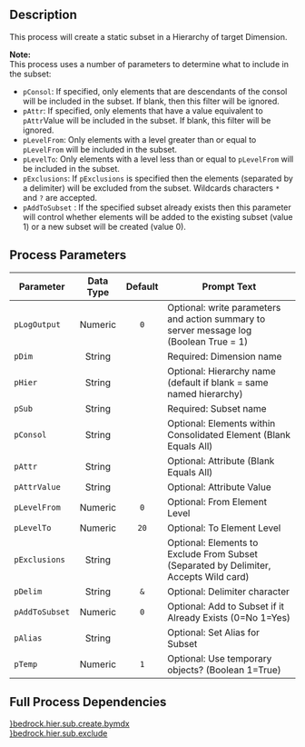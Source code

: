 ## Description
   
 This process will create a static subset in a Hierarchy of target Dimension.  
     
**Note:**     
 This process uses a number of parameters to determine what to include in the subset:  
 - `pConsol`: If specified, only elements that are descendants of the consol will be included in    the subset. If blank, then this filter will be ignored.  
 - `pAttr`: If specified, only elements that have a value equivalent to `pAttr`Value will be included    in the subset. If blank, this filter will be ignored.  
 - `pLevelFrom`: Only elements with a level greater than or equal to `pLevelFrom` will be included in    the subset.  
 - `pLevelTo`: Only elements with a level less than or equal to `pLevelFrom` will be included in the    subset.  
 - `pExclusions`: If `pExclusions` is specified then the elements (separated by a delimiter) will be    excluded from the subset. Wildcards characters `*` and `?` are accepted.  
 - `pAddToSubset` : If the specified subset already exists then this parameter will control whether    elements will be added to the existing subset (value 1) or a new subset will be created    (value 0).  
## Process Parameters
  
|Parameter|Data Type|Default|Prompt Text|
  |---|:-:|:-:|---|
  |`pLogOutput`|Numeric|`0`|Optional: write parameters and action summary to server message log (Boolean True = 1)|
  |`pDim`|String||Required: Dimension name|
  |`pHier`|String||Optional: Hierarchy name (default if blank = same named hierarchy)|
  |`pSub`|String||Required: Subset name|
  |`pConsol`|String||Optional: Elements within Consolidated Element (Blank Equals All)|
  |`pAttr`|String||Optional: Attribute (Blank Equals All)|
  |`pAttrValue`|String||Optional: Attribute Value|
  |`pLevelFrom`|Numeric|`0`|Optional: From Element Level|
  |`pLevelTo`|Numeric|`20`|Optional: To Element Level|
  |`pExclusions`|String||Optional: Elements to Exclude From Subset (Separated by Delimiter, Accepts Wild card)|
  |`pDelim`|String|`&`|Optional: Delimiter character|
  |`pAddToSubset`|Numeric|`0`|Optional: Add to Subset if it Already Exists (0=No 1=Yes)|
  |`pAlias`|String||Optional: Set Alias for Subset|
  |`pTemp`|Numeric|`1`|Optional: Use temporary objects? (Boolean 1=True)|
  ## Full Process Dependencies
[}bedrock.hier.sub.create.bymdx](}bedrock.hier.sub.create.bymdx)  
[}bedrock.hier.sub.exclude](}bedrock.hier.sub.exclude)  
